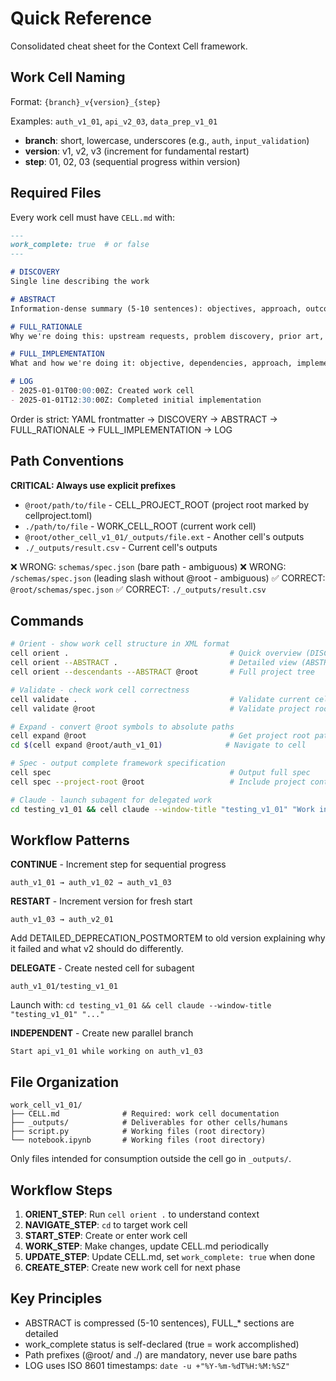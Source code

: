 # Quick Reference

Consolidated cheat sheet for the Context Cell framework.

## Work Cell Naming

Format: `{branch}_v{version}_{step}`

Examples: `auth_v1_01`, `api_v2_03`, `data_prep_v1_01`

- **branch**: short, lowercase, underscores (e.g., `auth`, `input_validation`)
- **version**: v1, v2, v3 (increment for fundamental restart)
- **step**: 01, 02, 03 (sequential progress within version)

## Required Files

Every work cell must have `CELL.md` with:

```markdown
---
work_complete: true  # or false
---

# DISCOVERY
Single line describing the work

# ABSTRACT
Information-dense summary (5-10 sentences): objectives, approach, outcomes, results, blockers, next steps. Use specific metrics, concrete tech names, references, quantified results.

# FULL_RATIONALE
Why we're doing this: upstream requests, problem discovery, prior art, alternatives considered, strategic decisions.

# FULL_IMPLEMENTATION
What and how we're doing it: objective, dependencies, approach, implementation details, results, outputs, decisions, blockers, next steps.

# LOG
- 2025-01-01T00:00:00Z: Created work cell
- 2025-01-01T12:30:00Z: Completed initial implementation
```

Order is strict: YAML frontmatter → DISCOVERY → ABSTRACT → FULL_RATIONALE → FULL_IMPLEMENTATION → LOG

## Path Conventions

**CRITICAL: Always use explicit prefixes**

- `@root/path/to/file` - CELL_PROJECT_ROOT (project root marked by cellproject.toml)
- `./path/to/file` - WORK_CELL_ROOT (current work cell)
- `@root/other_cell_v1_01/_outputs/file.ext` - Another cell's outputs
- `./_outputs/result.csv` - Current cell's outputs

❌ WRONG: `schemas/spec.json` (bare path - ambiguous)
❌ WRONG: `/schemas/spec.json` (leading slash without @root - ambiguous)
✅ CORRECT: `@root/schemas/spec.json`
✅ CORRECT: `./_outputs/result.csv`

## Commands

```bash
# Orient - show work cell structure in XML format
cell orient .                                    # Quick overview (DISCOVERY)
cell orient --ABSTRACT .                         # Detailed view (ABSTRACT)
cell orient --descendants --ABSTRACT @root       # Full project tree

# Validate - check work cell correctness
cell validate .                                  # Validate current cell
cell validate @root                              # Validate project root

# Expand - convert @root symbols to absolute paths
cell expand @root                                # Get project root path
cd $(cell expand @root/auth_v1_01)              # Navigate to cell

# Spec - output complete framework specification
cell spec                                        # Output full spec
cell spec --project-root @root                   # Include project context

# Claude - launch subagent for delegated work
cd testing_v1_01 && cell claude --window-title "testing_v1_01" "Work in current cell"
```

## Workflow Patterns

**CONTINUE** - Increment step for sequential progress
```
auth_v1_01 → auth_v1_02 → auth_v1_03
```

**RESTART** - Increment version for fresh start
```
auth_v1_03 → auth_v2_01
```
Add DETAILED_DEPRECATION_POSTMORTEM to old version explaining why it failed and what v2 should do differently.

**DELEGATE** - Create nested cell for subagent
```
auth_v1_01/testing_v1_01
```
Launch with: `cd testing_v1_01 && cell claude --window-title "testing_v1_01" "..."`

**INDEPENDENT** - Create new parallel branch
```
Start api_v1_01 while working on auth_v1_03
```

## File Organization

```
work_cell_v1_01/
├── CELL.md              # Required: work cell documentation
├── _outputs/            # Deliverables for other cells/humans
├── script.py            # Working files (root directory)
└── notebook.ipynb       # Working files (root directory)
```

Only files intended for consumption outside the cell go in `_outputs/`.

## Workflow Steps

1. **ORIENT_STEP**: Run `cell orient .` to understand context
2. **NAVIGATE_STEP**: `cd` to target work cell
3. **START_STEP**: Create or enter work cell
4. **WORK_STEP**: Make changes, update CELL.md periodically
5. **UPDATE_STEP**: Update CELL.md, set `work_complete: true` when done
6. **CREATE_STEP**: Create new work cell for next phase

## Key Principles

- ABSTRACT is compressed (5-10 sentences), FULL_* sections are detailed
- work_complete status is self-declared (true = work accomplished)
- Path prefixes (@root/ and ./) are mandatory, never use bare paths
- LOG uses ISO 8601 timestamps: `date -u +"%Y-%m-%dT%H:%M:%SZ"`
